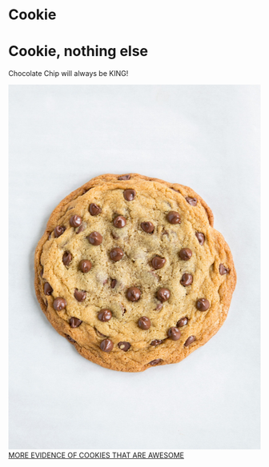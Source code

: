 # Cookie
<html>
<head>
  <title>My page devoted to my love of cookies</title>
</head>
<body>

  <h1>Cookie, nothing else</h1>

  <p>
Chocolate Chip will always be KING!
  </p>
<img src="Cookie.jpg">
<a href="https://crumblcookies.com" target="_blank">MORE EVIDENCE OF COOKIES THAT ARE AWESOME</a>

</body>  
</html>
